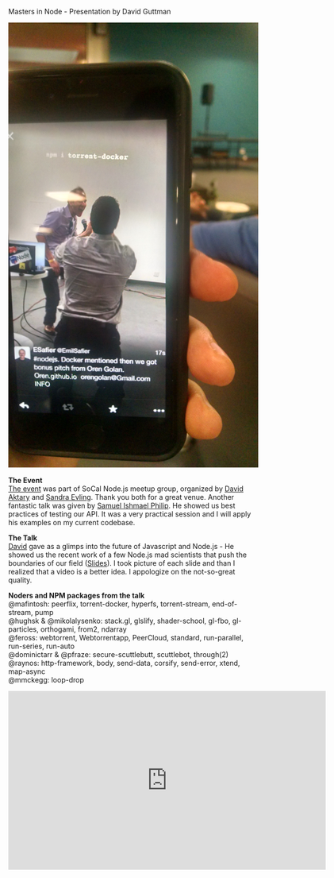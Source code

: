 Masters in Node - Presentation by David Guttman

![masters in node](images/masters-in-node.jpg)

**The Event**  
[The event](http://www.meetup.com/SoCal-Node-JS/events/222626246) was part of SoCal Node.js meetup group, organized by [David Aktary](https://twitter.com/davidaktary) and [Sandra Evling](http://www.meetup.com/SoCal-Node-JS/members/14551792). Thank you both for a great venue. Another fantastic talk was given by [Samuel Ishmael Philip](https://github.com/ishmaelthedestroyer). He showed us best practices of testing our API. It was a very practical session and I will apply his examples on my current codebase.

**The Talk**  
[David](https://twitter.com/davidguttman) gave as a glimps into the future of Javascript and Node.js - He showed us the recent work of a few Node.js mad scientists that push the boundaries of our field ([Slides]( http://masters-in-node.surge.sh)). I took picture of each slide and than I realized that a video is a better idea. I appologize on the not-so-great quality.
 
**Noders and NPM packages from the talk**  
@mafintosh: peerflix, torrent-docker, hyperfs, torrent-stream, end-of-stream, pump  
@hughsk & @mikolalysenko: stack.gl, glslify, shader-school, gl-fbo, gl-particles, orthogami, from2, ndarray  
@feross: webtorrent, Webtorrentapp, PeerCloud, standard, run-parallel, run-series, run-auto  
@dominictarr & @pfraze: secure-scuttlebutt, scuttlebot, through(2)  
@raynos: http-framework, body, send-data, corsify, send-error, xtend, map-async  
@mmckegg: loop-drop

<iframe width="640" height="360" src="https://www.youtube.com/embed/teKHGhfSzF0?rel=0" frameborder="0" allowfullscreen></iframe>

